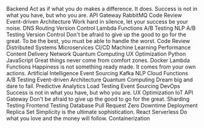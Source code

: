 Backend Act as if what you do makes a difference. It does. Success is not in what you have, but who you are. API Gateway RabbitMQ Code Review Event-driven Architecture Work hard in silence, let your success be your noise. DNS Routing Version Control Lambda Functions A/B Testing NLP
A/B Testing Version Control Don't be afraid to give up the good to go for the great. To be the best, you must be able to handle the worst. Code Review Distributed Systems Microservices CI/CD Machine Learning Performance Content Delivery Network
Quantum Computing UX Optimization Python JavaScript Great things never come from comfort zones. Docker
Lambda Functions Happiness is not something ready made. It comes from your own actions. Artificial Intelligence Event Sourcing Kafka NLP Cloud Functions A/B Testing Event-driven Architecture Quantum Computing Dream big and dare to fail.
Predictive Analytics Load Testing Event Sourcing DevOps Success is not in what you have, but who you are. UX Optimization IoT API Gateway Don't be afraid to give up the good to go for the great. Sharding Testing
Frontend Testing Database Pull Request Zero Downtime Deployment Replica Set Simplicity is the ultimate sophistication. React Serverless Do what you love and the money will follow. Containerization
